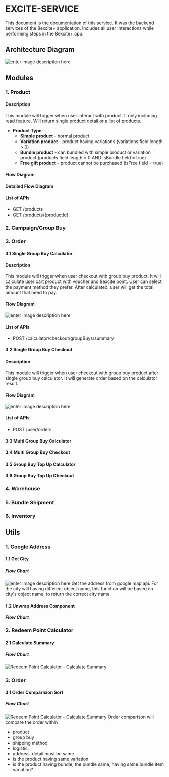# EXCITE-SERVICE
This document is the documentation of this service. It was the backend services of the 8excite+ application.  Includes all user interactions while performing steps in the 8excite+ app.
## Architecture Diagram
![enter image description here](https://drive.google.com/uc?id=1HR5qTL-Vw6_EoLKSm71b78Acz5FmJFX5)


## Modules
### 1. Product
#### Description
This module will trigger when user interact with product. It only including read feature. Will return single product detail or a list of products.

- **Product Type**:
	- **Simple product** - normal product 
	- **Variation product** - product having variations (variations field length > 0)
	- **Bundle product** - can bundled with simple product or variation product (products field length > 0 AND isBundle field = true)
	- **Free gift product** - product cannot be purchased (isFree field = true)
	
#### Flow Diagram
#### Detailed Flow Diagram
#### List of APIs
- GET /products
- GET /products/{productId} 

### 2. Campaign/Group Buy

### 3. Order
#### 3.1 Single Group Buy Calculator 
#### Description
This module will trigger when user checkout with group buy product. It will calculate user cart product with voucher and 8excite point. User can select the payment method they prefer. After calculated, user will get the total amount that need to pay. 
#### Flow Diagram
![enter image description here](https://drive.google.com/uc?id=1hDqqsd5YjmXNYArCJ1ICxkjHs-ikUCg7)
#### List of APIs
- POST /calculator/checkout/groupBuys/summary

#### 3.2 Single Group Buy Checkout
#### Description
This module will trigger when user checkout with group buy product after single group buy calculator. It will generate order based on the calculator result.
#### Flow Diagram
![enter image description here](https://drive.google.com/uc?id=1ka1BFeEjWVF5lDT4xz2kBs_TP85wpXAi)
#### List of APIs
- POST /user/orders

#### 3.3 Multi Group Buy Calculator
#### 3.4 Multi Group Buy Checkout
#### 3.5 Group Buy Top Up Calculator
#### 3.6 Group Buy Top Up Checkout

### 4. Warehouse
### 5. Bundle Shipment
### 6. Inventory

## Utils
### 1. Google Address
#### 1.1 Get City
##### Flow Chart
![enter image description here](https://drive.google.com/uc?id=1FHHowSQns8PE7vjD8sUftQ2p8PNG-VHM)
Get the address from google map api. For the city will having different object name, this function will be based on city's object name, to return the correct city name.

#### 1.2 Unwrap Address Component
##### Flow Chart

### 2. Redeem Point Calculator
#### 2.1 Calculate Summary
##### Flow Chart
![Redeem Point Calculator - Calculate Summary](https://drive.google.com/uc?id=1MkLqrg-p48v7HBntH4WHsgPHnGZwQOsI)
### 3. Order
#### 3.1 Order Comparision Sort
##### Flow Chart
![Redeem Point Calculator - Calculate Summary](https://drive.google.com/uc?id=14UwHbRLsGZrGMbrTcBtkwbhM5QQB_Aul)
Order comparison will compare the order within
- product
- group buy
- shipping method
- logistic
- address, detail must be same
- is the product having same variation
- is the product having bundle, the bundle same, having same bundle item variation?